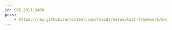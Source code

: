 ```yaml
---
id: CVE-2011-3400
pocs:
    - https://raw.githubusercontent.com/rapid7/metasploit-framework/master/modules/exploits/windows/browser/ms11_093_ole32.rb
---
```

